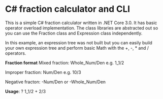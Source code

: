 # C# fraction calculator and CLI
This is a simple C# fraction calculator written in .NET Core 3.0. It has basic operator overload implementation. The class libraries are abstracted out so you can use the Fraction class and Expression class independently.

In this example, an expression tree was not built but you can easily build your own expression tree and perform basic Math with the +, -, * and / operators.

**Fraction format**
Mixed fraction:
Whole_Num/Den
e.g. 1_1/2

Improper fraction:
Num/Den
e.g. 10/3

Negative fracton:
-Num/Den or -Whole_Num/Den

**Usage**:
? 1_1/2 + 2/3
